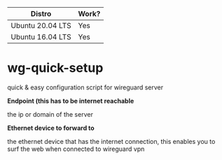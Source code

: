 | Distro      | Work? |
| ----------- | ----------- |
| Ubuntu 20.04 LTS     | Yes |
| Ubuntu 16.04 LTS     | Yes  |

# wg-quick-setup
quick &amp; easy configuration script for wireguard server

**Endpoint (this has to be internet reachable**

the ip or domain of the server

**Ethernet device to forward to**

the ethernet device that has the internet connection, this enables you to surf the web when connected to wireguard vpn
